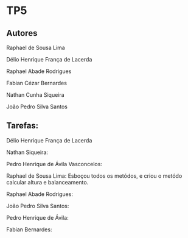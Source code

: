 # TP5

## Autores

Raphael de Sousa Lima

Délio Henrique França de Lacerda

Raphael Abade Rodrigues

Fabian Cézar Bernardes

Nathan Cunha Siqueira

João Pedro Silva Santos

## Tarefas:

Délio Henrique França de Lacerda

Nathan Siqueira:

Pedro Henrique de Ávila Vasconcelos: 

Raphael de Sousa Lima: Esboçou todos os metódos, e criou o metódo calcular altura e balanceamento.

Raphael Abade Rodrigues: 

João Pedro Silva Santos: 

Pedro Henrique de Ávila: 

Fabian Bernardes: 
